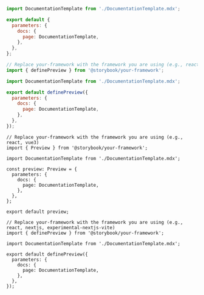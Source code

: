 ```jsx filename=".storybook/preview.jsx" renderer="common" language="js" tabTitle="CSF 3"
import DocumentationTemplate from './DocumentationTemplate.mdx';

export default {
  parameters: {
    docs: {
      page: DocumentationTemplate,
    },
  },
};
```

```jsx filename=".storybook/preview.jsx" renderer="react" language="js" tabTitle="CSF Factory 🧪"
// Replace your-framework with the framework you are using (e.g., react, nextjs, experimental-nextjs-vite)
import { definePreview } from '@storybook/your-framework';

import DocumentationTemplate from './DocumentationTemplate.mdx';

export default definePreview({
  parameters: {
    docs: {
      page: DocumentationTemplate,
    },
  },
});
```

```tsx filename=".storybook/preview.tsx" renderer="common" language="ts" tabTitle="CSF 3"
// Replace your-framework with the framework you are using (e.g., react, vue3)
import { Preview } from '@storybook/your-framework';

import DocumentationTemplate from './DocumentationTemplate.mdx';

const preview: Preview = {
  parameters: {
    docs: {
      page: DocumentationTemplate,
    },
  },
};

export default preview;
```

```tsx filename=".storybook/preview.tsx" renderer="react" language="ts" tabTitle="CSF Factory 🧪"
// Replace your-framework with the framework you are using (e.g., react, nextjs, experimental-nextjs-vite)
import { definePreview } from '@storybook/your-framework';

import DocumentationTemplate from './DocumentationTemplate.mdx';

export default definePreview({
  parameters: {
    docs: {
      page: DocumentationTemplate,
    },
  },
});
```
